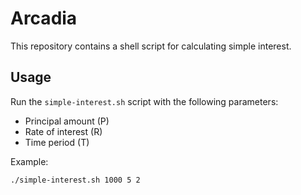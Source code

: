 # Arcadia

This repository contains a shell script for calculating simple interest.

## Usage
Run the `simple-interest.sh` script with the following parameters:
- Principal amount (P)
- Rate of interest (R)
- Time period (T)

Example:
```bash
./simple-interest.sh 1000 5 2
